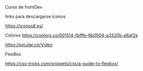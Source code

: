 Curso de frontDev

links para descargarse iconos

https://iconos8.es/

Colores
https://coolors.co/001514-fbfffe-6b0504-a3320b-e6af2e

https://picular.co/Video

FlexBox

https://css-tricks.com/snippets/css/a-guide-to-flexbox/
